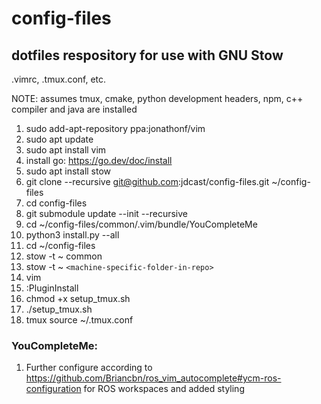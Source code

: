 # config-files
## dotfiles respository for use with GNU Stow
.vimrc, .tmux.conf, etc.

NOTE: assumes tmux, cmake, python development headers, npm, c++ compiler and java are installed

1. sudo add-apt-repository ppa:jonathonf/vim
2. sudo apt update
3. sudo apt install vim 
4. install go: https://go.dev/doc/install
5. sudo apt install stow
6. git clone --recursive git@github.com:jdcast/config-files.git ~/config-files
7. cd config-files
8. git submodule update --init --recursive
9. cd ~/config-files/common/.vim/bundle/YouCompleteMe
10. python3 install.py --all 
11. cd ~/config-files  
12. stow -t ~ common
13. stow -t ~ `<machine-specific-folder-in-repo>`
14. vim
15. :PluginInstall 
16. chmod +x setup_tmux.sh
17. ./setup_tmux.sh
18. tmux source ~/.tmux.conf

### YouCompleteMe:
1. Further configure according to https://github.com/Briancbn/ros_vim_autocomplete#ycm-ros-configuration for ROS workspaces and added styling
